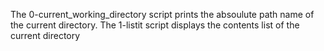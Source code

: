 The 0-current_working_directory script prints the absoulute path name of the current directory.
The 1-listit script displays the contents list of the current directory
